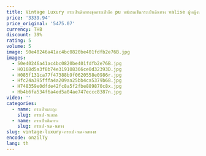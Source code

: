 ```yaml
---
title: Vintage Luxury กระเป๋าเดินทางชุดกระเป๋าถือ pu หนังรถเข็นกระเป๋าเดินทาง valise ผู้หญิงน่ารักกระเป๋าเดินทาง 20/ 22/24/26 นิ้ว
price: '3339.94'
price_original: '5475.07'
currency: THB
discount: 39%
rating: 5
volume: 5
image: S0e40246a41ac4bc0820be401fdfb2e76B.jpg
images:
  - S0e40246a41ac4bc0820be401fdfb2e76B.jpg
  - H0168d5a3f8b74e319108366ce0d32393D.jpg
  - H085f131ca77f47388b9f0620558e0986r.jpg
  - Hfc24a395fffa4a209aa25bb4ca5379b68.jpg
  - H748359e0dfde42fc8a5f2fbe889870c8x.jpg
  - Hb4b6fa534f6a4ed5a04ae747eccc8387n.jpg
video: ''
categories:
  - name: กระเป๋าและถุง
    slug: กระเป-าและถ
  - name: กระเป๋าเดินทาง
    slug: กระเป-าเด-นทาง
slug: vintage-luxury-กระเป-าเด-นทางช
encode: onzilTy
lang: th
---
```

  